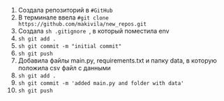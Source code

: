 1. Создала репозиторий в `#GitHub`
2. В терминале ввела `#git clone https://github.com/makivila/new_repos.git`
3. Создала ```sh .gitignore ```, в который поместила env
4. ```sh git add . ```
5. ```sh git commit -m "initial commit" ```
6. ```sh git push ```
7. Добавила файлы main.py, requirements.txt и папку data, в которую положила csv файл с данными
8. ```sh git add . ```
9. ```sh git commit -m 'added main.py and folder with data' ```
10. ```sh git push ```
